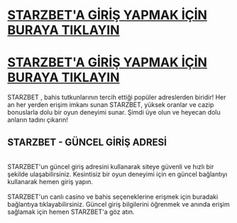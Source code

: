 <h1><b><a href="https://casibom715.com.tr">STARZBET'A GİRİŞ YAPMAK İÇİN BURAYA TIKLAYIN</a></b></h1>
 <h1><b><a href="https://casibom715.com.tr">STARZBET'A GİRİŞ YAPMAK İÇİN BURAYA TIKLAYIN</a></b></h1>
STARZBET , bahis tutkunlarının tercih ettiği popüler adreslerden biridir! Her an her yerden erişim imkanı sunan STARZBET, yüksek oranlar ve cazip bonuslarla dolu bir oyun deneyimi sunar. Şimdi üye olun ve heyecan dolu anların tadını çıkarın!
<h2>STARZBET - GÜNCEL GİRİŞ ADRESİ</h2><br> STARZBET'un güncel giriş adresini kullanarak siteye güvenli ve hızlı bir şekilde ulaşabilirsiniz. Kesintisiz bir oyun deneyimi için en güncel bağlantıyı kullanarak hemen giriş yapın.
<br><br> STARZBET'un canlı casino ve bahis seçeneklerine erişmek için buradaki bağlantıya tıklayabilirsiniz. Güncel giriş bilgilerini öğrenmek ve anında erişim sağlamak için hemen STARZBET'a göz atın.
